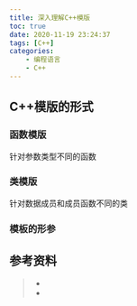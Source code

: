 ```yaml
---
title: 深入理解C++模版
toc: true
date: 2020-11-19 23:24:37
tags: [C++]
categories:
    - 编程语言
    - C++
---
```


## C++模版的形式

### 函数模版

针对参数类型不同的函数

### 类模版

针对数据成员和成员函数不同的类

### 模板的形参



## 参考资料
> - []()
> - []()
